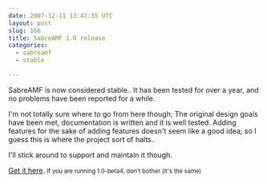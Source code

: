 ```yaml
---
date: 2007-12-11 13:42:55 UTC
layout: post
slug: 166
title: SabreAMF 1.0 release
categories:
  - sabreamf
  - stable

---
```

<p>SabreAMF is now considered stable.. It has been tested for over a year, and no problems have been reported for a while.</p>

<p>I'm not totally sure where to go from here though; The original design goals have been met, documentation is written and it is well tested. Adding features for the sake of adding features doesn't seem like a good idea; so I guess this is where the project sort of halts..</p>

<p>I'll stick around to support and maintain it though.</p>

<p><a href="http://code.google.com/p/sabreamf/">Get it here</a>. <small>If you are running 1.0-beta4, don't bother (it's the same)</small></p>